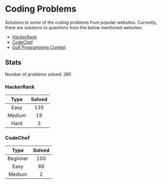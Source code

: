 # Coding Problems

Solutions to some of the coding problems from popular websites. Currently, there are solutions to questions from the below mentioned websites:
* [HackerRank](HackerRank "HackerRank")
* [CodeChef](CodeChef "CodeChef")
* [Gulf Programming Contest](Gulf%20Programming%20Contest "GPC")

## Stats

Number of problems solved: 385

### HackerRank

|Type|Solved|
|:---:|:---:|
|Easy|135|
|Medium|19|
|Hard|3|

### CodeChef

|Type|Solved|
|:---:|:---:|
|Beginner|100|
|Easy|89|
|Medium|2|